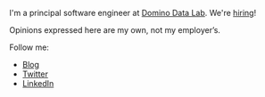 I'm a principal software engineer at [Domino Data Lab](https://www.dominodatalab.com/). We're [hiring](https://grnh.se/407a3e121us)!

Opinions expressed here are my own, not my employer’s.

Follow me:

- [Blog](https://fernandocorreia.dev/)
- [Twitter](https://twitter.com/facorreia)
- [LinkedIn](https://www.linkedin.com/in/facorreia/)
